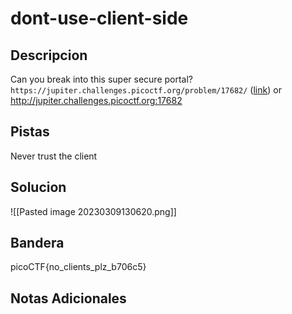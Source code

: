 # dont-use-client-side
## Descripcion
Can you break into this super secure portal? `https://jupiter.challenges.picoctf.org/problem/17682/` ([link](https://jupiter.challenges.picoctf.org/problem/17682/)) or http://jupiter.challenges.picoctf.org:17682

## Pistas
Never trust the client

## Solucion 
![[Pasted image 20230309130620.png]]
## Bandera
picoCTF{no_clients_plz_b706c5}

## Notas Adicionales 
